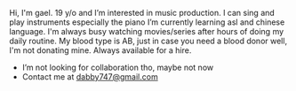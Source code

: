 Hi, I'm gael. 19 y/o
and I’m interested in music production.
I can sing and play instruments especially the piano
I’m currently learning asl and chinese language.
I'm always busy watching movies/series after hours of doing my daily routine.
My blood type is AB, just in case you need a blood donor well, I'm not donating mine.
Always available for a hire.
- I’m not looking for collaboration tho, maybe not now
- Contact me at dabby747@gmail.com
